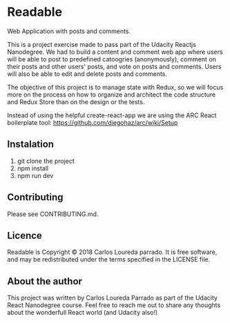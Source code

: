 # Readable

Web Application with posts and comments.

This is a project exercise made to pass part of the Udacity Reactjs Nanodegree. We had to build a content and comment web app where users will be able to post to predefined catoogries (anonymously), comment on their posts and other users' posts, and vote on posts and comments. Users will also be able to edit and delete posts and comments.

The objective of this project is to manage state with Redux, so we will focus more on the process on how to organize and architect the code structure and Redux Store than on the design or the tests.

Instead of using the helpful create-react-app we are using the ARC React boilerplate tool: https://github.com/diegohaz/arc/wiki/Setup
## Instalation

1. git clone the project
2. npm install
3. npm run dev

## Contributing
Please see CONTRIBUTING.md.

## Licence
Readable is Copyright © 2018 Carlos Loureda parrado. It is free software, and may be redistributed under the terms specified in the LICENSE file.

## About the author
This project was written by Carlos Loureda Parrado as part of the Udacity React Nanodegree course.
Feel free to reach me out to share any thoughts about the wonderfull React world (and Udacity also!)

